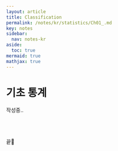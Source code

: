 ```yaml
---
layout: article
title: Classification
permalink: /notes/kr/statistics/Ch01_.md
key: notes
sidebar:
  nav: notes-kr
aside:
  toc: true
mermaid: true
mathjax: true
---
```




# 기초 통계

작성중..

<br><br><br>
끝🙂
<br><br><br>